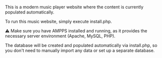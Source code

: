 This is a modern music player website where the content is currently populated automatically.

To run this music website, simply execute install.php.

⚠️ Make sure you have AMPPS installed and running, as it provides the necessary server 
environment (Apache, MySQL, PHP).

The database will be created and populated automatically via install.php, so you don't 
need to manually import any data or set up a separate database.

